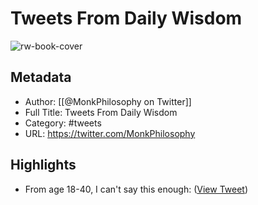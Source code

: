 # Tweets From Daily Wisdom

![rw-book-cover](https://pbs.twimg.com/profile_images/1491313437967896579/ekmmSxP1.jpg)

## Metadata
- Author: [[@MonkPhilosophy on Twitter]]
- Full Title: Tweets From Daily Wisdom
- Category: #tweets
- URL: https://twitter.com/MonkPhilosophy

## Highlights
- From age 18-40, I can't say this enough: ([View Tweet](https://twitter.com/MonkPhilosophy/status/1516718319079936000))
